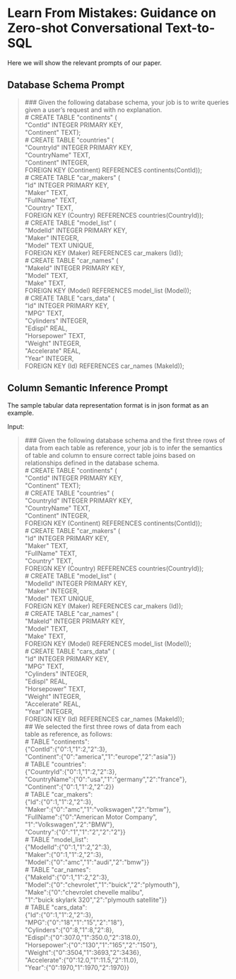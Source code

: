 # Learn From Mistakes: Guidance on Zero-shot Conversational Text-to-SQL

Here we will show the relevant prompts of our paper.

## Database Schema Prompt

> \#\#\# Given the following database schema, your job is to write queries given a user’s request and with no explanation. <br/>
> \# CREATE TABLE "continents" ( <br/>
> "ContId" INTEGER PRIMARY KEY, <br/>
> "Continent" TEXT); <br/>
> \# CREATE TABLE "countries" ( <br/> 
> "CountryId" INTEGER PRIMARY KEY, <br/>
> "CountryName" TEXT, <br/>
> "Continent" INTEGER, <br/>
> FOREIGN KEY (Continent) REFERENCES continents(ContId)); <br/>
> \# CREATE TABLE "car\_makers" ( <br/>
> "Id" INTEGER PRIMARY KEY, <br/>
> "Maker" TEXT, <br/>
> "FullName" TEXT, <br/>
> "Country" TEXT, <br/>
> FOREIGN KEY (Country) REFERENCES countries(CountryId)); <br/>
> \# CREATE TABLE "model\_list" ( <br/>
> "ModelId" INTEGER PRIMARY KEY, <br/>
> "Maker" INTEGER, <br/>
> "Model" TEXT UNIQUE, <br/>
> FOREIGN KEY (Maker) REFERENCES car\_makers (Id)); <br/>
> \# CREATE TABLE "car\_names" ( <br/>
> "MakeId" INTEGER PRIMARY KEY, <br/>
> "Model" TEXT, <br/>
> "Make" TEXT, <br/>
> FOREIGN KEY (Model) REFERENCES model\_list (Model)); <br/>
> \# CREATE TABLE "cars\_data" ( <br/>
> "Id" INTEGER PRIMARY KEY, <br/>
> "MPG" TEXT, <br/>
> "Cylinders" INTEGER, <br/>
> "Edispl" REAL, <br/>
> "Horsepower" TEXT, <br/>
> "Weight" INTEGER, <br/>
> "Accelerate" REAL, <br/>
> "Year" INTEGER, <br/>
> FOREIGN KEY (Id) REFERENCES car\_names (MakeId)); <br/>

## Column Semantic Inference Prompt

The sample tabular data representation format is in json format as an example.

Input:

> \#\#\# Given the following database schema and the first three rows of data from each table as reference, your job is to infer the semantics of table and column to ensure correct table joins based on relationships defined in the database schema. <br/>
> \# CREATE TABLE "continents" ( <br/>
> "ContId" INTEGER PRIMARY KEY, <br/>
> "Continent" TEXT); <br/>
> \# CREATE TABLE "countries" (  <br/>
> "CountryId" INTEGER PRIMARY KEY, <br/>
> "CountryName" TEXT, <br/>
> "Continent" INTEGER, <br/>
> FOREIGN KEY (Continent) REFERENCES continents(ContId)); <br/>
> \# CREATE TABLE "car\_makers" ( <br/>
> "Id" INTEGER PRIMARY KEY, <br/>
> "Maker" TEXT, <br/>
> "FullName" TEXT, <br/>
> "Country" TEXT, <br/>
> FOREIGN KEY (Country) REFERENCES countries(CountryId)); <br/>
> \# CREATE TABLE "model\_list" ( <br/>
> "ModelId" INTEGER PRIMARY KEY, <br/>
> "Maker" INTEGER, <br/>
> "Model" TEXT UNIQUE, <br/>
> FOREIGN KEY (Maker) REFERENCES car\_makers (Id)); <br/>
> \# CREATE TABLE "car\_names" ( <br/>
> "MakeId" INTEGER PRIMARY KEY, <br/>
> "Model" TEXT, <br/>
> "Make" TEXT, <br/>
> FOREIGN KEY (Model) REFERENCES model\_list (Model)); <br/>
> \# CREATE TABLE "cars\_data" ( <br/>
> "Id" INTEGER PRIMARY KEY, <br/>
> "MPG" TEXT, <br/>
> "Cylinders" INTEGER, <br/>
> "Edispl" REAL, <br/>
> "Horsepower" TEXT, <br/>
> "Weight" INTEGER, <br/>
> "Accelerate" REAL,  <br/>
> "Year" INTEGER, <br/>
> FOREIGN KEY (Id) REFERENCES car\_names (MakeId)); <br/>
> \#\# We selected the first three rows of data from each <br/>
> table as reference, as follows:  <br/>
> \# TABLE "continents":  <br/>
> {"ContId":{"0":1,"1":2,"2":3}, <br/>
>  "Continent":{"0":"america","1":"europe","2":"asia"}} <br/>
> \# TABLE "countries":  <br/>
> {"CountryId":{"0":1,"1":2,"2":3}, <br/>
>  "CountryName":{"0":"usa","1":"germany","2":"france"}, <br/>
>  "Continent":{"0":1,"1":2,"2":2}} <br/>
> \# TABLE "car_makers":  <br/>
> {"Id":{"0":1,"1":2,"2":3}, <br/>
>  "Maker":{"0":"amc","1":"volkswagen","2":"bmw"}, <br/>
>  "FullName":{"0":"American Motor Company", <br/>
> 	        "1":"Volkswagen","2":"BMW"}, <br/>
>  "Country":{"0":"1","1":"2","2":"2"}} <br/>
> \# TABLE "model_list":  <br/>
> {"ModelId":{"0":1,"1":2,"2":3}, <br/>
>  "Maker":{"0":1,"1":2,"2":3}, <br/>
>  "Model":{"0":"amc","1":"audi","2":"bmw"}} <br/>
> \# TABLE "car_names":  <br/>
> {"MakeId":{"0":1,"1":2,"2":3}, <br/>
>  "Model":{"0":"chevrolet","1":"buick","2":"plymouth"}, <br/>
>  "Make":{"0":"chevrolet chevelle malibu", <br/>
>  	     "1":"buick skylark 320","2":"plymouth satellite"}} <br/>
> \# TABLE "cars_data":  <br/>
> {"Id":{"0":1,"1":2,"2":3}, <br/>
>  "MPG":{"0":"18","1":"15","2":"18"}, <br/>
>  "Cylinders":{"0":8,"1":8,"2":8}, <br/>
>  "Edispl":{"0":307.0,"1":350.0,"2":318.0}, <br/>
>  "Horsepower":{"0":"130","1":"165","2":"150"}, <br/>
>  "Weight":{"0":3504,"1":3693,"2":3436}, <br/>
>  "Accelerate":{"0":12.0,"1":11.5,"2":11.0}, <br/>
>  "Year":{"0":1970,"1":1970,"2":1970}} <br/>
